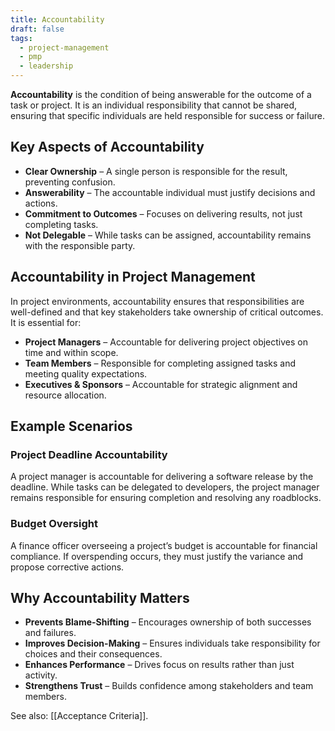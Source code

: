 ```yaml
---
title: Accountability
draft: false
tags:
  - project-management
  - pmp
  - leadership
---
```


**Accountability** is the condition of being answerable for the outcome of a task or project. It is an individual responsibility that cannot be shared, ensuring that specific individuals are held responsible for success or failure.

## Key Aspects of Accountability
- **Clear Ownership** – A single person is responsible for the result, preventing confusion.
- **Answerability** – The accountable individual must justify decisions and actions.
- **Commitment to Outcomes** – Focuses on delivering results, not just completing tasks.
- **Not Delegable** – While tasks can be assigned, accountability remains with the responsible party.

## Accountability in Project Management
In project environments, accountability ensures that responsibilities are well-defined and that key stakeholders take ownership of critical outcomes. It is essential for:
- **Project Managers** – Accountable for delivering project objectives on time and within scope.
- **Team Members** – Responsible for completing assigned tasks and meeting quality expectations.
- **Executives & Sponsors** – Accountable for strategic alignment and resource allocation.

## Example Scenarios

### **Project Deadline Accountability**
A project manager is accountable for delivering a software release by the deadline. While tasks can be delegated to developers, the project manager remains responsible for ensuring completion and resolving any roadblocks.

### **Budget Oversight**
A finance officer overseeing a project’s budget is accountable for financial compliance. If overspending occurs, they must justify the variance and propose corrective actions.

## Why Accountability Matters
- **Prevents Blame-Shifting** – Encourages ownership of both successes and failures.
- **Improves Decision-Making** – Ensures individuals take responsibility for choices and their consequences.
- **Enhances Performance** – Drives focus on results rather than just activity.
- **Strengthens Trust** – Builds confidence among stakeholders and team members.

See also: [[Acceptance Criteria]].
